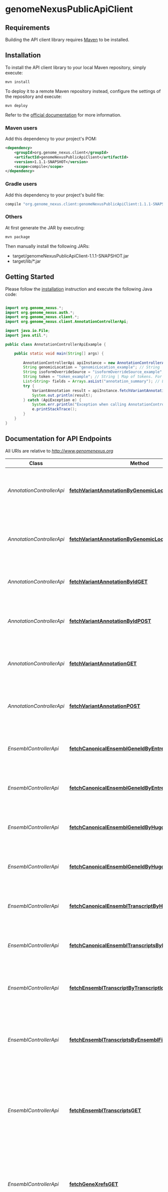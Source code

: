 # genomeNexusPublicApiClient

## Requirements

Building the API client library requires [Maven](https://maven.apache.org/) to be installed.

## Installation

To install the API client library to your local Maven repository, simply execute:

```shell
mvn install
```

To deploy it to a remote Maven repository instead, configure the settings of the repository and execute:

```shell
mvn deploy
```

Refer to the [official documentation](https://maven.apache.org/plugins/maven-deploy-plugin/usage.html) for more information.

### Maven users

Add this dependency to your project's POM:

```xml
<dependency>
    <groupId>org.genome_nexus.client</groupId>
    <artifactId>genomeNexusPublicApiClient</artifactId>
    <version>1.1.1-SNAPSHOT</version>
    <scope>compile</scope>
</dependency>
```

### Gradle users

Add this dependency to your project's build file:

```groovy
compile "org.genome_nexus.client:genomeNexusPublicApiClient:1.1.1-SNAPSHOT"
```

### Others

At first generate the JAR by executing:

    mvn package

Then manually install the following JARs:

* target/genomeNexusPublicApiClient-1.1.1-SNAPSHOT.jar
* target/lib/*.jar

## Getting Started

Please follow the [installation](#installation) instruction and execute the following Java code:

```java

import org.genome_nexus.*;
import org.genome_nexus.auth.*;
import org.genome_nexus.client.*;
import org.genome_nexus.client.AnnotationControllerApi;

import java.io.File;
import java.util.*;

public class AnnotationControllerApiExample {

    public static void main(String[] args) {
        
        AnnotationControllerApi apiInstance = new AnnotationControllerApi();
        String genomicLocation = "genomicLocation_example"; // String | A genomic location. For example 7,140453136,140453136,A,T
        String isoformOverrideSource = "isoformOverrideSource_example"; // String | Isoform override source. For example uniprot
        String token = "token_example"; // String | Map of tokens. For example {\"source1\":\"put-your-token1-here\",\"source2\":\"put-your-token2-here\"}
        List<String> fields = Arrays.asList("annotation_summary"); // List<String> | Comma separated list of fields to include in the annotation (case-sensitive!). Defaults to \"annotation_summary\" if no value passed. Valid values: {annotation_summary, clinvar, hotspots, mutation_assessor, my_variant_info, nucleotide_context, oncokb, ptms, signal}
        try {
            VariantAnnotation result = apiInstance.fetchVariantAnnotationByGenomicLocationGET(genomicLocation, isoformOverrideSource, token, fields);
            System.out.println(result);
        } catch (ApiException e) {
            System.err.println("Exception when calling AnnotationControllerApi#fetchVariantAnnotationByGenomicLocationGET");
            e.printStackTrace();
        }
    }
}

```

## Documentation for API Endpoints

All URIs are relative to *http://www.genomenexus.org*

Class | Method | HTTP request | Description
------------ | ------------- | ------------- | -------------
*AnnotationControllerApi* | [**fetchVariantAnnotationByGenomicLocationGET**](docs/AnnotationControllerApi.md#fetchVariantAnnotationByGenomicLocationGET) | **GET** /annotation/genomic/{genomicLocation} | Retrieves VEP annotation for the provided genomic location
*AnnotationControllerApi* | [**fetchVariantAnnotationByGenomicLocationPOST**](docs/AnnotationControllerApi.md#fetchVariantAnnotationByGenomicLocationPOST) | **POST** /annotation/genomic | Retrieves VEP annotation for the provided list of genomic locations
*AnnotationControllerApi* | [**fetchVariantAnnotationByIdGET**](docs/AnnotationControllerApi.md#fetchVariantAnnotationByIdGET) | **GET** /annotation/dbsnp/{variantId} | Retrieves VEP annotation for the give dbSNP id
*AnnotationControllerApi* | [**fetchVariantAnnotationByIdPOST**](docs/AnnotationControllerApi.md#fetchVariantAnnotationByIdPOST) | **POST** /annotation/dbsnp/ | Retrieves VEP annotation for the provided list of dbSNP ids
*AnnotationControllerApi* | [**fetchVariantAnnotationGET**](docs/AnnotationControllerApi.md#fetchVariantAnnotationGET) | **GET** /annotation/{variant} | Retrieves VEP annotation for the provided variant
*AnnotationControllerApi* | [**fetchVariantAnnotationPOST**](docs/AnnotationControllerApi.md#fetchVariantAnnotationPOST) | **POST** /annotation | Retrieves VEP annotation for the provided list of variants
*EnsemblControllerApi* | [**fetchCanonicalEnsemblGeneIdByEntrezGeneIdGET**](docs/EnsemblControllerApi.md#fetchCanonicalEnsemblGeneIdByEntrezGeneIdGET) | **GET** /ensembl/canonical-gene/entrez/{entrezGeneId} | Retrieves Ensembl canonical gene id by Entrez Gene Id
*EnsemblControllerApi* | [**fetchCanonicalEnsemblGeneIdByEntrezGeneIdsPOST**](docs/EnsemblControllerApi.md#fetchCanonicalEnsemblGeneIdByEntrezGeneIdsPOST) | **POST** /ensembl/canonical-gene/entrez | Retrieves canonical Ensembl Gene ID by Entrez Gene Ids
*EnsemblControllerApi* | [**fetchCanonicalEnsemblGeneIdByHugoSymbolGET**](docs/EnsemblControllerApi.md#fetchCanonicalEnsemblGeneIdByHugoSymbolGET) | **GET** /ensembl/canonical-gene/hgnc/{hugoSymbol} | Retrieves Ensembl canonical gene id by Hugo Symbol
*EnsemblControllerApi* | [**fetchCanonicalEnsemblGeneIdByHugoSymbolsPOST**](docs/EnsemblControllerApi.md#fetchCanonicalEnsemblGeneIdByHugoSymbolsPOST) | **POST** /ensembl/canonical-gene/hgnc | Retrieves canonical Ensembl Gene ID by Hugo Symbols
*EnsemblControllerApi* | [**fetchCanonicalEnsemblTranscriptByHugoSymbolGET**](docs/EnsemblControllerApi.md#fetchCanonicalEnsemblTranscriptByHugoSymbolGET) | **GET** /ensembl/canonical-transcript/hgnc/{hugoSymbol} | Retrieves Ensembl canonical transcript by Hugo Symbol
*EnsemblControllerApi* | [**fetchCanonicalEnsemblTranscriptsByHugoSymbolsPOST**](docs/EnsemblControllerApi.md#fetchCanonicalEnsemblTranscriptsByHugoSymbolsPOST) | **POST** /ensembl/canonical-transcript/hgnc | Retrieves Ensembl canonical transcripts by Hugo Symbols
*EnsemblControllerApi* | [**fetchEnsemblTranscriptByTranscriptIdGET**](docs/EnsemblControllerApi.md#fetchEnsemblTranscriptByTranscriptIdGET) | **GET** /ensembl/transcript/{transcriptId} | Retrieves the transcript by an Ensembl transcript ID
*EnsemblControllerApi* | [**fetchEnsemblTranscriptsByEnsemblFilterPOST**](docs/EnsemblControllerApi.md#fetchEnsemblTranscriptsByEnsemblFilterPOST) | **POST** /ensembl/transcript | Retrieves Ensembl Transcripts by Ensembl transcript IDs, hugo Symbols, protein IDs, or gene IDs
*EnsemblControllerApi* | [**fetchEnsemblTranscriptsGET**](docs/EnsemblControllerApi.md#fetchEnsemblTranscriptsGET) | **GET** /ensembl/transcript | Retrieves Ensembl Transcripts by protein ID, and gene ID. Retrieves all transcripts in case no query parameter provided
*EnsemblControllerApi* | [**fetchGeneXrefsGET**](docs/EnsemblControllerApi.md#fetchGeneXrefsGET) | **GET** /ensembl/xrefs | Perform lookups of Ensembl identifiers and retrieve their external references in other databases
*InfoControllerApi* | [**fetchVersionGET**](docs/InfoControllerApi.md#fetchVersionGET) | **GET** /version | Retrieve Genome Nexus Version
*PdbControllerApi* | [**fetchPdbHeaderGET**](docs/PdbControllerApi.md#fetchPdbHeaderGET) | **GET** /pdb/header/{pdbId} | Retrieves PDB header info by a PDB id
*PdbControllerApi* | [**fetchPdbHeaderPOST**](docs/PdbControllerApi.md#fetchPdbHeaderPOST) | **POST** /pdb/header | Retrieves PDB header info by a PDB id
*PfamControllerApi* | [**fetchPfamDomainsByAccessionGET**](docs/PfamControllerApi.md#fetchPfamDomainsByAccessionGET) | **GET** /pfam/domain/{pfamAccession} | Retrieves a PFAM domain by a PFAM domain ID
*PfamControllerApi* | [**fetchPfamDomainsByPfamAccessionPOST**](docs/PfamControllerApi.md#fetchPfamDomainsByPfamAccessionPOST) | **POST** /pfam/domain | Retrieves PFAM domains by PFAM domain accession IDs
*PtmControllerApi* | [**fetchPostTranslationalModificationsByPtmFilterPOST**](docs/PtmControllerApi.md#fetchPostTranslationalModificationsByPtmFilterPOST) | **POST** /ptm/experimental | Retrieves PTM entries by Ensembl Transcript IDs
*PtmControllerApi* | [**fetchPostTranslationalModificationsGET**](docs/PtmControllerApi.md#fetchPostTranslationalModificationsGET) | **GET** /ptm/experimental | Retrieves PTM entries by Ensembl Transcript ID


## Documentation for Models

 - [AggregateSourceInfo](docs/AggregateSourceInfo.md)
 - [AlleleCount](docs/AlleleCount.md)
 - [AlleleFrequency](docs/AlleleFrequency.md)
 - [AlleleNumber](docs/AlleleNumber.md)
 - [Alleles](docs/Alleles.md)
 - [AlphaMissense](docs/AlphaMissense.md)
 - [ArticleAbstract](docs/ArticleAbstract.md)
 - [Citations](docs/Citations.md)
 - [Clinvar](docs/Clinvar.md)
 - [ClinvarAnnotation](docs/ClinvarAnnotation.md)
 - [ColocatedVariant](docs/ColocatedVariant.md)
 - [Cosmic](docs/Cosmic.md)
 - [CountByTumorType](docs/CountByTumorType.md)
 - [Dbsnp](docs/Dbsnp.md)
 - [Drug](docs/Drug.md)
 - [EnsemblFilter](docs/EnsemblFilter.md)
 - [EnsemblGene](docs/EnsemblGene.md)
 - [EnsemblTranscript](docs/EnsemblTranscript.md)
 - [Exon](docs/Exon.md)
 - [Gene](docs/Gene.md)
 - [GeneXref](docs/GeneXref.md)
 - [GeneralPopulationStats](docs/GeneralPopulationStats.md)
 - [GenomeNexusInfo](docs/GenomeNexusInfo.md)
 - [GenomicLocation](docs/GenomicLocation.md)
 - [Gnomad](docs/Gnomad.md)
 - [Hg19](docs/Hg19.md)
 - [Hg38](docs/Hg38.md)
 - [Hgvs](docs/Hgvs.md)
 - [Homozygotes](docs/Homozygotes.md)
 - [Hotspot](docs/Hotspot.md)
 - [HotspotAnnotation](docs/HotspotAnnotation.md)
 - [HrdScore](docs/HrdScore.md)
 - [Implication](docs/Implication.md)
 - [IndicatorQueryResp](docs/IndicatorQueryResp.md)
 - [IndicatorQueryTreatment](docs/IndicatorQueryTreatment.md)
 - [IntegerRange](docs/IntegerRange.md)
 - [IntergenicConsequences](docs/IntergenicConsequences.md)
 - [MainType](docs/MainType.md)
 - [MutationAssessor](docs/MutationAssessor.md)
 - [MutationAssessorAnnotation](docs/MutationAssessorAnnotation.md)
 - [MutationEffectResp](docs/MutationEffectResp.md)
 - [Mutdb](docs/Mutdb.md)
 - [MyVariantInfo](docs/MyVariantInfo.md)
 - [MyVariantInfoAnnotation](docs/MyVariantInfoAnnotation.md)
 - [MyVariantInfoClinVar](docs/MyVariantInfoClinVar.md)
 - [NucleotideContext](docs/NucleotideContext.md)
 - [NucleotideContextAnnotation](docs/NucleotideContextAnnotation.md)
 - [OncokbAnnotation](docs/OncokbAnnotation.md)
 - [PdbHeader](docs/PdbHeader.md)
 - [PfamDomain](docs/PfamDomain.md)
 - [PfamDomainRange](docs/PfamDomainRange.md)
 - [PostTranslationalModification](docs/PostTranslationalModification.md)
 - [PtmAnnotation](docs/PtmAnnotation.md)
 - [PtmFilter](docs/PtmFilter.md)
 - [Query](docs/Query.md)
 - [Rcv](docs/Rcv.md)
 - [SignalAnnotation](docs/SignalAnnotation.md)
 - [SignalMutation](docs/SignalMutation.md)
 - [SignalPopulationStats](docs/SignalPopulationStats.md)
 - [Snpeff](docs/Snpeff.md)
 - [SourceVersionInfo](docs/SourceVersionInfo.md)
 - [StatsByTumorType](docs/StatsByTumorType.md)
 - [TranscriptConsequence](docs/TranscriptConsequence.md)
 - [TranscriptConsequenceSummary](docs/TranscriptConsequenceSummary.md)
 - [TumorType](docs/TumorType.md)
 - [UntranslatedRegion](docs/UntranslatedRegion.md)
 - [VEPInfo](docs/VEPInfo.md)
 - [VariantAnnotation](docs/VariantAnnotation.md)
 - [VariantAnnotationSummary](docs/VariantAnnotationSummary.md)
 - [Vcf](docs/Vcf.md)
 - [Version](docs/Version.md)
 - [VueReference](docs/VueReference.md)
 - [Vues](docs/Vues.md)


## Documentation for Authorization

All endpoints do not require authorization.
Authentication schemes defined for the API:

## Recommendation

It's recommended to create an instance of `ApiClient` per thread in a multithreaded environment to avoid any potential issues.

## Author



